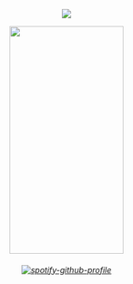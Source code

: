 <p align="center"> <img src="https://komarev.com/ghpvc/?username=whatsappvincible&label=snakes%20&color=48696e&style=flat"  </p>
<p align="center">
  
<img src="https://files.catbox.moe/3uxsgd.png" width="200" height="400" />
<h6 align="center">

[![spotify-github-profile](https://spotify-github-profile.kittinanx.com/api/view?uid=31tjforkm2qskz4yab6uye6ggem4&cover_image=true&theme=natemoo-re&show_offline=false&background_color=121212&interchange=false&bar_color=b2bed2&bar_color_cover=false)](https://spotify-github-profile.kittinanx.com/api/view?uid=31tjforkm2qskz4yab6uye6ggem4&redirect=true)
